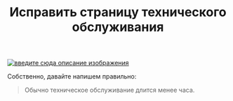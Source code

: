 ﻿---
title: "Исправить страницу технического обслуживания"
se.owner.user_id: 3380
se.owner.display_name: "maestro"
se.owner.link: "https://ru.meta.stackoverflow.com/users/3380/maestro"
se.link: "https://ru.meta.stackoverflow.com/questions/12792/%d0%98%d1%81%d0%bf%d1%80%d0%b0%d0%b2%d0%b8%d1%82%d1%8c-%d1%81%d1%82%d1%80%d0%b0%d0%bd%d0%b8%d1%86%d1%83-%d1%82%d0%b5%d1%85%d0%bd%d0%b8%d1%87%d0%b5%d1%81%d0%ba%d0%be%d0%b3%d0%be-%d0%be%d0%b1%d1%81%d0%bb%d1%83%d0%b6%d0%b8%d0%b2%d0%b0%d0%bd%d0%b8%d1%8f"
se.question_id: 12792
se.post_type: question
---
<p><a href="https://i.stack.imgur.com/pkmWW.png" rel="nofollow noreferrer"><img src="https://i.stack.imgur.com/pkmWW.png" alt="введите сюда описание изображения" /></a></p>
<p>Собственно, давайте напишем правильно:</p>
<blockquote>
<p>Обычно техническое обслуживание длится менее часа.</p>
</blockquote>
